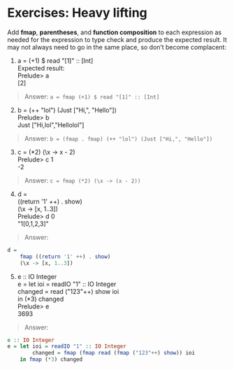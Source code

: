 # Exercises: Heavy lifting
Add **fmap**, **parentheses**, and **function composition** to each expression as needed for the expression to type check and produce the expected result. It may not always need to go in the same place, so don’t become complacent:  

1. a = (+1) $ read "[1]" :: [Int]  
Expected result:  
Prelude> a  
[2]  
> Answer: `a = fmap (+1) $ read "[1]" :: [Int] `  

2. b = (++ "lol") (Just ["Hi,", "Hello"])  
Prelude> b  
Just ["Hi,lol","Hellolol"] 
> Answer: `b = (fmap . fmap) (++ "lol") (Just ["Hi,", "Hello"])` 


3. c = (*2) (\x -> x - 2)  
Prelude> c 1  
-2  
> Answer: `c = fmap (*2) (\x -> (x - 2))`

4. d =  
((return '1' ++) . show)  
(\x -> [x, 1..3])  
Prelude> d 0  
"1[0,1,2,3]"  
> Answer: 

```hs
d =
    fmap ((return '1' ++) . show)
    (\x -> [x, 1..3])
```

5. e :: IO Integer  
e = let ioi = readIO "1" :: IO Integer  
changed = read ("123"++) show ioi  
in (*3) changed  
Prelude> e  
3693 
> Answer:

```hs
e :: IO Integer
e = let ioi = readIO "1" :: IO Integer
        changed = fmap (fmap read (fmap ("123"++) show)) ioi
    in fmap (*3) changed
```